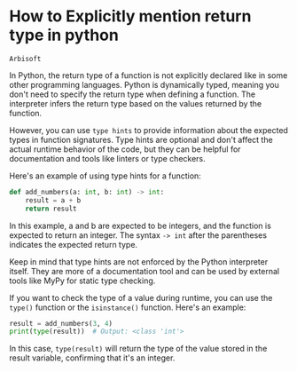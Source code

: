 # How to Explicitly mention return type in python
`Arbisoft`

In Python, the return type of a function is not explicitly declared like in some other programming languages. Python is dynamically typed, meaning you don't need to specify the return type when defining a function. The interpreter infers the return type based on the values returned by the function.

However, you can use `type hints` to provide information about the expected types in function signatures. Type hints are optional and don't affect the actual runtime behavior of the code, but they can be helpful for documentation and tools like linters or type checkers.

Here's an example of using type hints for a function:

```python
def add_numbers(a: int, b: int) -> int:
    result = a + b
    return result
```

In this example, a and b are expected to be integers, and the function is expected to return an integer. The syntax `-> int` after the parentheses indicates the expected return type.

Keep in mind that type hints are not enforced by the Python interpreter itself. They are more of a documentation tool and can be used by external tools like MyPy for static type checking.

If you want to check the type of a value during runtime, you can use the `type()` function or the `isinstance()` function. Here's an example:

```python
result = add_numbers(3, 4)
print(type(result))  # Output: <class 'int'>
```

In this case, `type(result)` will return the type of the value stored in the result variable, confirming that it's an integer.